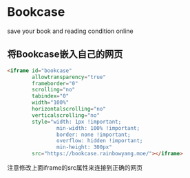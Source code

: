 # Bookcase
save your book and reading condition online

## 将Bookcase嵌入自己的网页
``` html
<iframe id="bookcase"
        allowtransparency="true"
        frameborder="0"
        scrolling="no"
        tabindex="0"
        width="100%"
        horizontalscrolling="no"
        verticalscrolling="no"
        style="width: 1px !important;
                min-width: 100% !important;
                border: none !important;
                overflow: hidden !important;
                min-height: 300px"
        src="https://bookcase.rainbowyang.moe/"></iframe>
```
注意修改上面iframe的src属性来连接到正确的网页